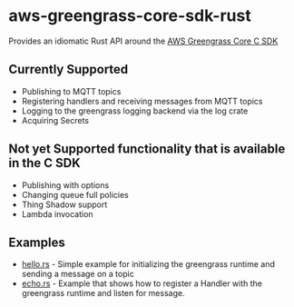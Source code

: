# aws-greengrass-core-sdk-rust
Provides an idiomatic Rust API around the [AWS Greengrass Core C SDK](https://github.com/aws/aws-greengrass-core-sdk-c)

## Currently Supported
* Publishing to MQTT topics
* Registering handlers and receiving messages from MQTT topics
* Logging to the greengrass logging backend via the log crate
* Acquiring Secrets

## Not yet Supported functionality that is available in the C SDK
* Publishing with options
* Changing queue full policies
* Thing Shadow support
* Lambda invocation

## Examples
* [hello.rs](https://github.nike.com/SensorsPlatform/aws-greengrass-core-sdk-rust/blob/master/examples/hello.rs) - Simple example for initializing the greengrass runtime and sending a message on a topic
* [echo.rs](https://github.nike.com/SensorsPlatform/aws-greengrass-core-sdk-rust/blob/master/examples/echo.rs) - Example that shows how to register a Handler with the greengrass runtime and listen for message.
